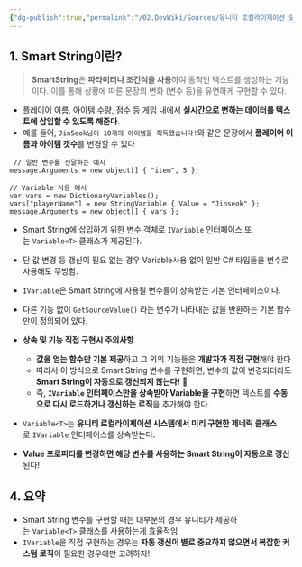 ```yaml
---
{"dg-publish":true,"permalink":"/02.DevWiki/Sources/유니티 로컬라이제이션 SmartString, IVariable/"}
---
```


## 1. Smart String이란?

> **SmartString**은 **파라미터나 조건식을 사용**하여 동적인 텍스트를 생성하는 기능이다.
> 이를 통해 상황에 따른 문장의 변화 (변수 등)을 유연하게 구현할 수 있다.

* 플레이어 이름, 아이템 수량, 점수 등 게임 내에서 **실시간으로 변하는 데이터를 텍스트에 삽입할 수 있도록 해준다**. 
* 예를 들어, `Jin5eok님이 10개의 아이템을 획득했습니다!`와 같은 문장에서 **플레이어 이름과 아이템 갯수**를 변경할 수 있다

``` CSharp
 // 일반 변수를 전달하는 예시
message.Arguments = new object[] { "item", 5 };

// Variable 사용 예시
var vars = new DictionaryVariables();
vars["playerName"] = new StringVariable { Value = "Jinseok" };
message.Arguments = new object[] { vars };
```

* Smart String에 삽입하기 위한 변수 객체로 `IVariable` 인터페이스 또는 `Variable<T>` 클래스가 제공된다.
* 단 값 변경 등 갱신이 필요 없는 경우 Variable사용 없이 일반 C# 타입들을 변수로 사용해도 무방함. 


* `IVariable`은 Smart String에 사용될 변수들이 상속받는 기본 인터페이스이다.
- 다른 기능 없이 `GetSourceValue()` 라는 변수가 나타내는 값을 반환하는 기본 함수만이 정의되어 있다.

* **상속 및 기능 직접 구현시 주의사항**
	* **값을 얻는 함수만 기본 제공**하고 그 외의 기능들은 **개발자가 직접 구현**해야 한다
	* 따라서 이 방식으로 Smart String 변수를 구현하면, 변수의 값이 변경되더라도 **Smart String이 자동으로 갱신되지 않는다!** 🥹
	* 즉, **`IVariable` 인터페이스만을 상속받아 Variable을 구현**하면 텍스트를 **수동으로 다시 로드하거나 갱신하는 로직**을 추가해야 한다



* `Variable<T>`는 **유니티 로컬라이제이션 시스템에서 미리 구현한 제네릭 클래스**로 `IVariable` 인터페이스를 상속받는다.
- **Value 프로퍼티를 변경하면  해당 변수를 사용하는 Smart String이 자동으로 갱신**된다!

## 4. 요약

* Smart String 변수를 구현할 때는 대부분의 경우 유니티가 제공하는 `Variable<T>` 클래스를 사용하는게 효율적임
* `IVariable`을 직접 구현하는 경우는 **자동 갱신이 별로 중요하지 않으면서 복잡한 커스텀 로직**이 필요한 경우에만 고려하자!
